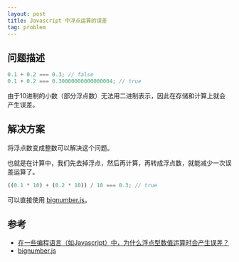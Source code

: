 ```yaml
---
layout: post
title: Javascript 中浮点运算的误差
tag: problem
---
```


## 问题描述

```js
0.1 + 0.2 === 0.3; // false
0.1 + 0.2 === 0.30000000000000004; // true
```

由于10进制的小数（部分浮点数）无法用二进制表示，因此在存储和计算上就会产生误差。

## 解决方案

将浮点数变成整数可以解决这个问题。

也就是在计算中，我们先去掉浮点，然后再计算，再转成浮点数，就能减少一次误差运算了。

```js
((0.1 * 10) + (0.2 * 10)) / 10 === 0.3; // true
```

可以直接使用 [bignumber.js](http://mikemcl.github.io/bignumber.js/)。

## 参考

- [在一些编程语言（如Javascript）中，为什么浮点型数值运算时会产生误差？](https://www.zhihu.com/question/20679634)
- [bignumber.js](http://mikemcl.github.io/bignumber.js/)
